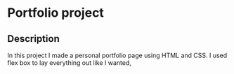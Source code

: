 # Portfolio project

## Description
In this project I made a personal portfolio page using HTML and CSS. I used flex box to lay everything out like I wanted, 